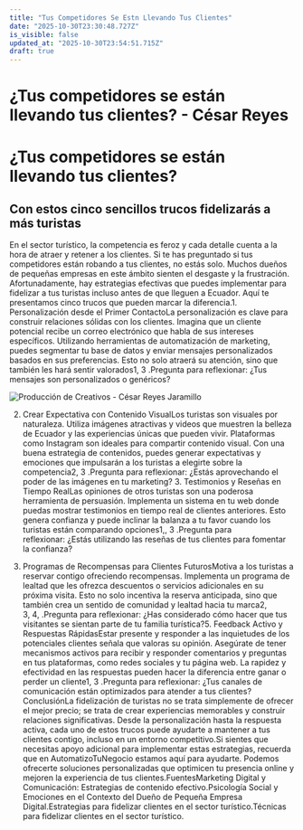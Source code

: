 ```yaml
---
title: "Tus Competidores Se Estn Llevando Tus Clientes"
date: "2025-10-30T23:30:48.727Z"
is_visible: false
updated_at: "2025-10-30T23:54:51.715Z"
draft: true
---
```


# ¿Tus competidores se están llevando tus clientes? - César Reyes
# ¿Tus competidores se están llevando tus clientes?
## Con estos cinco sencillos trucos fidelizarás a más turistas
En el sector turístico, la competencia es feroz y cada detalle cuenta a la hora de atraer y retener a los clientes. Si te has preguntado si tus competidores están robando a tus clientes, no estás solo. Muchos dueños de pequeñas empresas en este ámbito sienten el desgaste y la frustración. Afortunadamente, hay estrategias efectivas que puedes implementar para fidelizar a tus turistas incluso antes de que lleguen a Ecuador. Aquí te presentamos cinco trucos que pueden marcar la diferencia.1. Personalización desde el Primer ContactoLa personalización es clave para construir relaciones sólidas con los clientes. Imagina que un cliente potencial recibe un correo electrónico que habla de sus intereses específicos. Utilizando herramientas de automatización de marketing, puedes segmentar tu base de datos y enviar mensajes personalizados basados en sus preferencias. Esto no solo atraerá su atención, sino que también les hará sentir valorados1, 3 .Pregunta para reflexionar: ¿Tus mensajes son personalizados o genéricos?
![Producción de Creativos - César Reyes Jaramillo](https://cesarreyesjaramillo.com/wp-content/uploads/2024/01/conectando-1-1024x1024.jpg)
2. Crear Expectativa con Contenido VisualLos turistas son visuales por naturaleza. Utiliza imágenes atractivas y videos que muestren la belleza de Ecuador y las experiencias únicas que pueden vivir. Plataformas como Instagram son ideales para compartir contenido visual. Con una buena estrategia de contenidos, puedes generar expectativas y emociones que impulsarán a los turistas a elegirte sobre la competencia2, 3 .Pregunta para reflexionar: ¿Estás aprovechando el poder de las imágenes en tu marketing? 3. Testimonios y Reseñas en Tiempo RealLas opiniones de otros turistas son una poderosa herramienta de persuasión. Implementa un sistema en tu web donde puedas mostrar testimonios en tiempo real de clientes anteriores. Esto genera confianza y puede inclinar la balanza a tu favor cuando los turistas están comparando opciones1,, 3 .Pregunta para reflexionar: ¿Estás utilizando las reseñas de tus clientes para fomentar la confianza?
4. Programas de Recompensas para Clientes FuturosMotiva a los turistas a reservar contigo ofreciendo recompensas. Implementa un programa de lealtad que les ofrezca descuentos o servicios adicionales en su próxima visita. Esto no solo incentiva la reserva anticipada, sino que también crea un sentido de comunidad y lealtad hacia tu marca2, 3, 4, .Pregunta para reflexionar: ¿Has considerado cómo hacer que tus visitantes se sientan parte de tu familia turística?5. Feedback Activo y Respuestas RápidasEstar presente y responder a las inquietudes de los potenciales clientes señala que valoras su opinión. Asegúrate de tener mecanismos activos para recibir y responder comentarios y preguntas en tus plataformas, como redes sociales y tu página web. La rapidez y efectividad en las respuestas pueden hacer la diferencia entre ganar o perder un cliente1, 3 .Pregunta para reflexionar: ¿Tus canales de comunicación están optimizados para atender a tus clientes?ConclusiónLa fidelización de turistas no se trata simplemente de ofrecer el mejor precio; se trata de crear experiencias memorables y construir relaciones significativas. Desde la personalización hasta la respuesta activa, cada uno de estos trucos puede ayudarte a mantener a tus clientes contigo, incluso en un entorno competitivo.Si sientes que necesitas apoyo adicional para implementar estas estrategias, recuerda que en AutomatizoTuNegocio estamos aquí para ayudarte. Podemos ofrecerte soluciones personalizadas que optimicen tu presencia online y mejoren la experiencia de tus clientes.FuentesMarketing Digital y Comunicación: Estrategias de contenido efectivo.Psicología Social y Emociones en el Contexto del Dueño de Pequeña Empresa Digital.Estrategias para fidelizar clientes en el sector turístico.Técnicas para fidelizar clientes en el sector turístico.